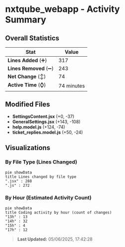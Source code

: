 # nxtqube_webapp - Activity Summary 

## Overall Statistics

| Stat                   | Value                                                             |
| ---------------------- | ----------------------------------------------------------------- |
| **Lines Added** (➕)   | 317                                          |
| **Lines Removed** (➖) | 243                                        |
| **Net Change** (↕)    | 74                |
| **Active Time** (⌚)   | 74 minutes |


## Modified Files
- **SettingsContent.jsx** (+0, -37)
- **GeneralSettings.jsx** (+143, -108)
- **help.model.js** (+124, -74)
- **ticket_replies.model.js** (+50, -24)

## Visualizations

### By File Type (Lines Changed)

```mermaid
pie showData
title Lines changed by file type
".jsx" : 288
".js" : 272
```

### By Hour (Estimated Activity Count)

```mermaid
pie showData
title Coding activity by hour (count of changes)
"13h" : 13
"14h" : 32
"15h" : 4
"17h" : 12
```


> **Last Updated:** 05/06/2025, 17:42:28